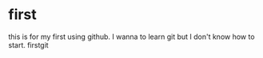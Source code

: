first
=====
this is for my first using github.
I wanna to learn git but I don't know how to start.
firstgit
